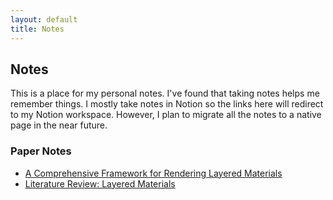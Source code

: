 ```yaml
---
layout: default
title: Notes
---
```

## Notes

This is a place for my personal notes. I've found that taking notes helps me remember things. I mostly take notes in Notion so the links here will redirect to my Notion workspace. However, I plan to migrate all the notes to a native page in the near future.

### Paper Notes
- [A Comprehensive Framework for Rendering Layered Materials](https://naashi.notion.site/A-Comprehensive-Framework-for-Rendering-Layered-Materials-9fe5642fc43346bf85655da37e2e42aa)
- [Literature Review: Layered Materials](https://naashi.notion.site/Literature-Review-Layered-Materials-76c9481fd3cc4f9e96e517d4766c26a7)
